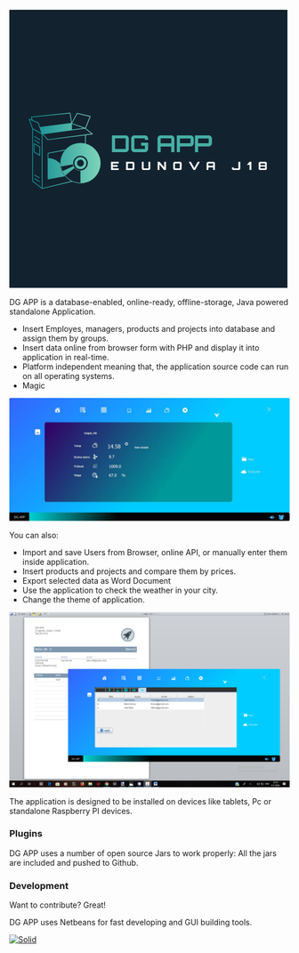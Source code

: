 
![Screenshot](S2.png)

DG APP is a database-enabled, online-ready, offline-storage, Java powered standalone Application.

  - Insert Employes, managers, products and projects into database and assign them by groups.
  - Insert data online from browser form with PHP and display it into application in real-time.
  - Platform independent meaning that, the application source code can run on all operating systems. 
  - Magic

![Screenshot](S5.jpg)

You can also:
  - Import and save Users from Browser, online API, or manually enter them inside application.
  - Insert products and projects and compare them by prices.
  - Export selected data as Word Document
  - Use the application to check the weather in your city.
  - Change the theme of application.

![Screenshot](S1.png)

The application is designed to be installed on devices like tablets, Pc or standalone Raspberry PI devices.


### Plugins

DG APP uses a number of open source Jars to work properly:
All the jars are included and pushed to Github.

### Development

Want to contribute? Great!

DG APP uses Netbeans for fast developing and GUI building tools.


[![Solid](https://proxy-offline-browser.com/img/MM3-WebAssistant-Proxy-Offline-Browser-Java_powered.png)](https://nodesource.com/products/nsolid)  

